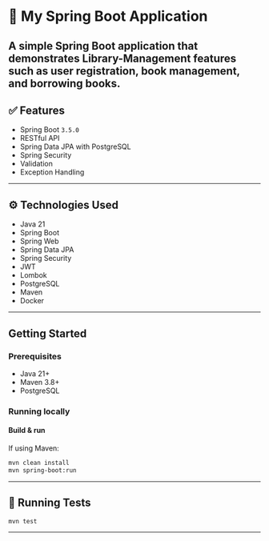 
# 🚀 My Spring Boot Application

A simple Spring Boot application that demonstrates Library-Management features such as user registration, book management, and borrowing books.
---


## ✅ Features

- Spring Boot `3.5.0`
- RESTful API
- Spring Data JPA with PostgreSQL
- Spring Security
- Validation
- Exception Handling

---

## ⚙️ Technologies Used

- Java 21
- Spring Boot
- Spring Web
- Spring Data JPA
- Spring Security
- JWT
- Lombok
- PostgreSQL
- Maven
- Docker

---

##  Getting Started

### Prerequisites

- Java 21+
- Maven 3.8+
- PostgreSQL

### Running locally

#### Build & run

If using Maven:

```bash
mvn clean install
mvn spring-boot:run
```

---
## 🧪 Running Tests

```bash
mvn test
```



---